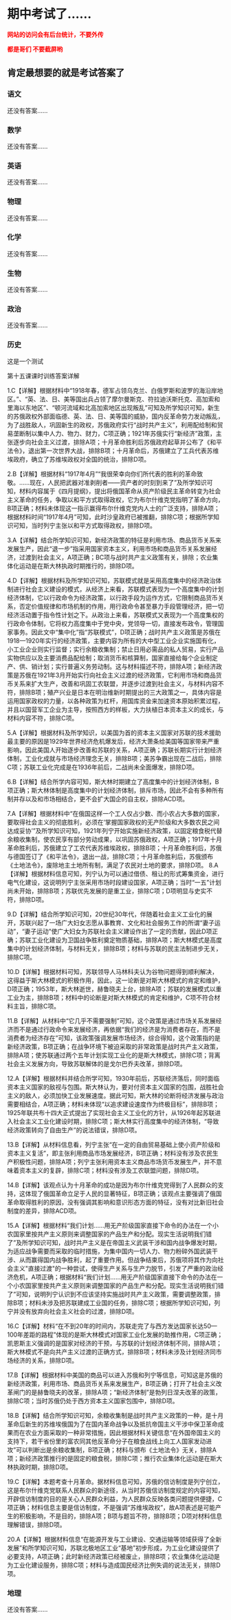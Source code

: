 # 期中考试了……

<font color=red>**网站的访问会有后台统计，不要外传**</font>

**<font color=red>都是哥们 不要截屏哟</font>**

## 肯定最想要的就是考试答案了
### 语文
还没有答案……
### 数学
还没有答案……
### 英语
还没有答案……
### 物理
还没有答案……
### 化学
还没有答案……
### 生物
还没有答案……
### 政治
还没有答案……
### 历史
这是一个测试

第十五课课时训练答案详解

1.C【详解】根据材料中“1918年春，德军占领乌克兰、白俄罗斯和波罗的海沿岸地区。”、“英、法、日、美等国出兵占领了摩尔曼斯克、符拉迪沃斯托克、高加索和里海以东地区”、“顿河流域和北高加索地区出现叛乱”可知及所学知识可知，新生的苏俄政权外部面临德、英、法、日、美等国的威胁，国内反革命势力发动叛乱，为了战胜敌人，巩固新生的政权，苏俄政府实行“战时共产主义”，利用配给制和贸易垄断制以集中人力、物力、财力，C项正确；1921年苏俄实行“新经济”政策，主张逐步向社会主义过渡，排除A项；十月革命胜利后苏俄政府起草并公布了《和平法令》，退出第一次世界大战，排除B项；十月革命后，苏俄建立了工兵代表苏维埃政府，确立了苏维埃政权对全国的统治，排除D项。

2.B【详解】根据材料“1917年4月”“我很荣幸向你们所代表的胜利的革命致敬。……现在，人民把武器对准剥削者——资产者的时刻到来了”及所学知识可知，材料内容属于《四月提纲》，提出将俄国革命从资产阶级民主革命转变为社会主义革命的任务，争取以和平方式取得政权，它为布尔什维克党指明了革命方向，B项正确；材料未体现这一指示赢得布尔什维克党内人士的广泛支持，排除A项；根据材料时间“1917年4月”可知，此时沙皇政府已被推翻，排除C项；根据所学知识可知，当时列宁主张以和平方式取得政权，排除D项。

3.A【详解】结合所学知识可知，新经济政策的特征是利用市场、商品货币关系来发展生产，因此“退一步”指采用国家资本主义，利用市场和商品货币关系发展经济，过渡到社会主义，A项正确；BC项与战时共产主义政策有关，排除；农业集体化运动是在斯大林执政时期推行的，排除D项。

4.D【详解】根据材料及所学知识可知，苏联模式就是采用高度集中的经济政治体制进行社会主义建设的模式，从经济上来看，苏联模式表现为一个高度集中的计划经济体制，它以行政命令为经济政策，以行政手段为运作方式，它限制商品货币关系，否定价值规律和市场机制的作用，用行政命令甚至暴力手段管理经济，把一切经济活动置于指令性计划之下。从政治上来看，苏联模式又表现为一个高度集权的行政命令体制，它将权力高度集中于党中央，党领导一切，直接发布政令，管理国家事务。因此文中“集中化”指“苏联模式”，D项正确；战时共产主义政策是苏俄在1918—1920年实行的经济政策，主要内容为所有的大中型工业企业实施国有化，小工业企业则实行监督；实行余粮收集制；禁止日用必需品的私人贸易，实行产品实物供应以及主要消费品配给制；取消货币和核算制，国家直接给每个企业制定产、供、销计划；实行普遍义务劳动制。这与材料描述不符，排除A项；新经济政策是苏俄在1921年3月开始实行向社会主义过渡的经济政策，它利用市场和商品货币关系来扩大生产，改善和巩固工农联盟，并逐步过渡到社会主义，与材料内容不符，排除B项；殖产兴业是日本在明治维新时期提出的三大政策之一，具体内容是运用国家政权的力量，以各种政策为杠杆，用国库资金来加速资本原始积累过程，并且以国营军工企业为主导，按照西方的样板，大力扶植日本资本主义的成长，与材料内容不符，排除C项。

5.A【详解】根据材料及所学知识，以美国为首的资本主义国家对苏联的技术援助最主要的原因是1929年世界经济危机爆发后，经济大萧条给美国等国家带来严重影响，因此美国人开始逐步改善和苏联的关系，A项正确；苏联长期实行计划经济体制，工业化成就与市场经济理念无关，排除B项；美苏争霸出现在二战后，排除C项；苏联工业化完成是在1936年前后，二战尚未全面爆发，排除D项。

6.B【详解】结合所学内容可知，斯大林时期建立了高度集中的计划经济体制，B项正确；斯大林体制是高度集中的计划经济体制，排斥市场，因此不会有多种所有制并存以及和市场相结合，更不会扩大国企的自主权，排除ACD项。

7.A【详解】根据材料中“在俄国这样一个工人仅占少数、而小农占大多数的国家，要取得社会主义的彻底胜利，必须在‘掌握国家政权的无产阶级和大多数农民之间达成妥协’”及所学知识可知，1921年列宁开始实施新经济政策，以固定粮食税代替余粮收集制，使农民享有部分劳动成果，以巩固苏俄政权，A项正确；1917年十月革命胜利后，苏俄建立了工农代表苏维埃政权，排除B项；十月革命胜利后，苏俄与德国签订了《和平法令》，退出一战，排除C项；十月革命胜利后，苏俄颁布《土地法令》，废除地主土地所有制，满足了农民对土地的要求，排除D项。
8.A【详解】根据材料信息可知，列宁认为可以通过借债、租让的形式筹集资金，进行电气化建设，这说明列宁主张采用市场时段建设国家，A项正确；当时“一五”计划尚未开始，排除B项；苏联优先发展的是重工业，排除C项；D项明显与史实不符，排除D项。

9.D【详解】结合所学知识可知，20世纪30年代，伴随着社会主义工业化的展开，苏联兴起了一场广大妇女志愿从事教育、文化和社会服务工作的所谓“妻子运动”，“妻子运动”使广大妇女为苏联社会主义建设作出了一定的贡献，因此D项正确；苏联工业化建设为卫国战争胜利奠定物质基础，排除A项；斯大林模式是高度集中的计划经济体制，与材料无关，排除B项；材料与苏联的民主法制进步无关，排除C项。

10.D【详解】根据材料可知，苏联领导人马林科夫认为谷物问题得到顺利解决，这得益于斯大林模式的积极作用，因此，这一论断是对斯大林模式的肯定和维护，D项正确；1953年，斯大林逝世，赫鲁晓夫上台，排除A项；苏联的发展模式以重工业为主，排除B项；材料中的论断是对斯大林模式的肯定和维护，C项不符合材料主旨，排除C项。

11.B【详解】从材料中“它几乎不需要强制”可知，这个政策是通过市场关系发展经济而不是通过行政命令来发展经济，再依据“我们的经济是为消费者存在，而不是消费者为经济存在”可知，该政策强调发展市场经济，综合得知，这个政策指的是新经济政策，B项正确；在战争环境下被迫采取的非常政策是战时共产主义政策，排除A项；使苏联通过两个五年计划实现工业化的是斯大林模式，排除C项；背离社会主义发展方向，导致苏联解体的是戈尔巴乔夫改革，排除D项。

12.A【详解】根据材料并结合所学可知，1930年前后，苏联经济落后，同时面临资本主义国家的敌视与包围。斯大林认为，要对付资本主义国家的包围，战胜社会主义的敌人，必须加快工业发展速度。据此可知，斯大林的论断将经济发展与政治需要相结合，A项正确；材料未体现“以追求建设速度作为终极目标”，排除B项；1925年联共布十四大正式提出了实现社会主义工业化的方针，从1926年起苏联进入社会主义工业化建设时期，排除C项；斯大林实行高度集中的经济体制，“导致经济政策转向了自由生产”的说法错误，排除D项。

13.B【详解】从材料信息看，列宁主张“在一定的自由贸易基础上使小资产阶级和资本主义复活”，即主张利用商品市场发展经济，B项正确；材料没有涉及农民生产积极性问题，排除A项；列宁主张利用资本主义商品市场货币发展生产，并不意味着资本主义的复辟，排除C项；材料没有涉及工农联盟问题，排除D项。

14.B【详解】该观点认为十月革命的成功是因为布尔什维克党得到了人民群众的支持，这体现了俄国革命立足于人民的显著特征，B项正确；该观点主要强调了俄国革命取得胜利的原因，没有强调其影响和意识形态方面的特征，没有对比新旧社会制度的差异，排除ACD项。

15.A【详解】根据材料“我们计划……用无产阶级国家直接下命令的办法在一个小农国家里按共产主义原则来调整国家的产品生产和分配。现实生活说明我们错了”及所学知识可知，战时共产主义是在帝国主义武装干涉和国内战争爆发时期，为适应战争需要而采取的临时措施，为集中国内一切人力、物力粉碎外国武装干涉、从而赢得国内战争胜利，起了重要作用。但战争结束后，苏俄项将其作为向社会主义"直接过渡"的一种尝试，使得生产关系与生产力脱节，引发了严重的政治经济危机，A项正确；根据材料“我们计划……用无产阶级国家直接下命令的办法在一个小农国家里按共产主义原则来调整国家的产品生产和分配。现实生活说明我们错了”可知，说明列宁认识到不应该坚持实施战时共产主义政策，需要调整政策，排除B项；材料未涉及把苏联建成工业国的任务，排除C项；根据所学知识可知，列宁并没有放弃向社会主义社会的过渡，排除D项。

16.C【详解】材料“在不到20年的时间内，苏联走完了与西方发达国家长达50—100年差距的路程”体现的是斯大林模式对国家工业化发展的助推作用，C项正确；凯恩斯主义强调的是国家对经济的干预，与苏联的计划经济体制不同，排除A项；斯大林模式不是向共产主义过渡的正确方式，排除B项；材料未涉及计划经济同市场经济的关系，排除D项。

17.B【详解】根据材料中美国的商品可以进入苏俄和列宁等信息，可知这是苏俄的新经济政策，利用市场、商品货币关系来发展生产，B项正确；打开了社会主义改革闸门的是赫鲁晓夫的改革，排除A项；“新经济体制”是勃列日涅夫改革的政策，排除C项；当时苏俄仍处于西方资本主义国家包围中，排除D项。

18.B【详解】结合所学知识可知，余粮收集制是战时共产主义政策的一种，是十月革命后新生的苏维埃俄国为了在国内革命战争以及抵抗帝国主义干涉中保卫革命成果而在农业方面采取的一种非常措施，因此根据材料关键信息“在外国帝国主义的支持下，若干省份里的富农同其他反革命分子在粮食战线上向工人国家发动进攻”可以判断出是余粮收集制，B项正确；材料与颁布《土地法令》无关，排除A项；新经济政策推行的是固定的粮食税，排除C项；推行农业集体化运动是在斯大林执政时期，排除D项。

19.C【详解】本题考查十月革命。据材料信息可知，苏俄的信访制度是列宁创立，这是布尔什维克党联系人民群众的新途径，从当时苏俄信访制度规定的内容可知，开辟信访制度的目的是关心人民群众利益，为人民群众反映各类问题提供便捷，C项正确；材料信息主要是信访制度，不是强调“苏维埃政权”，故A项表述是可能产生的积极影响，不是目的，排除A项；B项与题旨不符，排除B项；D项对材料信息理解错误，排除D项。

20.A【详解】根据材料信息“在能源开发与工业建设、交通运输等领域获得了全新发展”和所学知识可知，苏联北极地区工业“基地”初步形成，为工业化建设提供了必要支持，A项正确；此时新经济政策已经被废止，排除B项；农业集体化运动是为工业化建设服务，排除C项；材料与造成国民经济比例失调的说法无关，排除D项。

### 地理
还没有答案……
